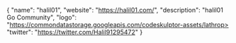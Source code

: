 {
  "name": "halil01",
  "website": "https://halil01.com/",
  "description": "halil01 Go Community",
  "logo": "https://commondatastorage.googleapis.com/codeskulptor-assets/lathrop>
  "twitter": "https://twitter.com/Halil91295472"
}
